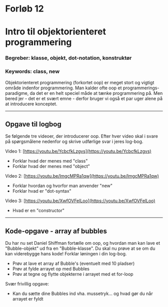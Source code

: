 # Forløb 12
# Intro til objektorienteret programmering
### Begreber: klasse, objekt, dot-notation, konstruktør
### Keywords: class, new

Objektorienteret programmering (forkortet oop) er meget stort og vigtigt område indenfor programmering. Man kalder ofte oop et programmerings-paradigme, da det er en helt speciel måde at tænke programmering på.
Men bered jer - det er et svært emne - derfor bruger vi også et par uger alene på at introducere konceptet.

-----------------------------------------------------------------------------------------------------
## Opgave til logbog
Se følgende tre videoer, der introducerer oop. Efter hver video skal i svare på spørgsmålene nedenfor
og skrive udførlige svar i jeres log-bog.

Video 1: [https://youtu.be/YcbcfkLzgvs](https://youtu.be/YcbcfkLzgvs)   
- Forklar hvad der menes med "class"
- Forklar hvad der menes med "object"

Video 2: [https://youtu.be/lmgcMPRa1qw](https://youtu.be/lmgcMPRa1qw)      
- Forklar hvordan og hvorfor man anvender "new"
- Forklar hvad er "dot-syntax"

Video 3: [https://youtu.be/XwfOVFelLoo](https://youtu.be/XwfOVFelLoo)      
- Hvad er en "constructor"

-----------------------------------------------------------------------------------------------------
## Kode-opgave - array af bubbles
Du har nu set Daniel Shiffman fortælle om oop, og hvordan man kan lave et "Bubble-objekt" ud fra en "Bubble-klasse". Du skal nu prøve at se om du kan viderebygge hans kode! Forklar løningen i din log-bog.

- Prøv at lave et array af Bubble's (eventuelt med 10 pladser)
- Prøv at fylde arrayet op med Bubbles
- Prøv at tegne og flytte objekterne i arrayet med et for-loop

Svær frivillig opgave:
- Kan du sætte dine Bubbles ind vha. mussetryk... og hvad gør du når arrayet er fyldt

